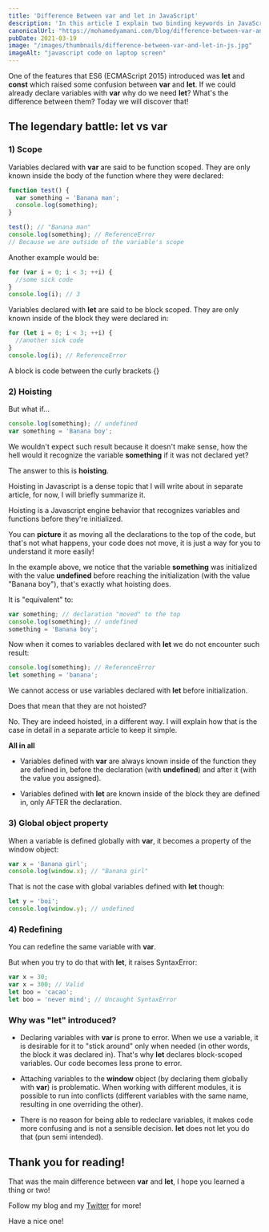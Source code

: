 ```yaml
---
title: 'Difference Between var and let in JavaScript'
description: 'In this article I explain two binding keywords in JavaScript that are used to declare variables: var and let, what is the difference between them and which one to use.'
canonicalUrl: "https://mohamedyamani.com/blog/difference-between-var-and-let-in-js/"
pubDate: 2021-03-19
image: "/images/thumbnails/difference-between-var-and-let-in-js.jpg"
imageAlt: "javascript code on laptop screen"
---
```


One of the features that ES6 (ECMAScript 2015) introduced was **let** and **const** which raised some confusion between **var** and **let**. If we could already declare variables with **var** why do we need **let**? What's the difference between them? Today we will discover that!

## The legendary battle: let vs var

### 1) Scope

Variables declared with **var** are said to be function scoped. They are only known inside the body of the function where they were declared:

```javascript
function test() {
  var something = 'Banana man';
  console.log(something);
}

test(); // "Banana man"
console.log(something); // ReferenceError
// Because we are outside of the variable's scope
```

Another example would be:

```javascript
for (var i = 0; i < 3; ++i) {
  //some sick code
}
console.log(i); // 3
```

Variables declared with **let** are said to be block scoped. They are only known inside of the block they were declared in:

```javascript
for (let i = 0; i < 3; ++i) {
  //another sick code
}
console.log(i); // ReferenceError
```

A block is code between the curly brackets {}

### 2) Hoisting

But what if...

```javascript
console.log(something); // undefined
var something = 'Banana boy';
```

We wouldn't expect such result because it doesn't make sense, how the hell would it recognize the variable **something** if it was not declared yet?

The answer to this is **hoisting**.

Hoisting in Javascript is a dense topic that I will write about in separate article, for now, I will briefly summarize it.

Hoisting is a Javascript engine behavior that recognizes variables and functions before they're initialized.

You can **picture** it as moving all the declarations to the top of the code, but that's not what happens, your code does not move, it is just a way for you to understand it more easily!

In the example above, we notice that the variable **something** was initialized with the value **undefined** before reaching the initialization (with the value "Banana boy"), that's exactly what hoisting does.

It is "equivalent" to:

```javascript
var something; // declaration "moved" to the top
console.log(something); // undefined
something = 'Banana boy';
```

Now when it comes to variables declared with **let** we do not encounter such result:

```javascript
console.log(something); // ReferenceError
let something = 'banana';
```

We cannot access or use variables declared with **let** before initialization.

Does that mean that they are not hoisted?

No. They are indeed hoisted, in a different way. I will explain how that is the case in detail in a separate article to keep it simple.

**All in all**

- Variables defined with **var** are always known inside of the function they are defined in, before the declaration (with **undefined**) and after it (with the value you assigned).

- Variables defined with **let** are known inside of the block they are defined in, only AFTER the declaration.

### 3) Global object property

When a variable is defined globally with **var**, it becomes a property of the window object:

```javascript
var x = 'Banana girl';
console.log(window.x); // "Banana girl"
```

That is not the case with global variables defined with **let** though:

```javascript
let y = 'boi';
console.log(window.y); // undefined
```

### 4) Redefining

You can redefine the same variable with **var**.

But when you try to do that with **let**, it raises SyntaxError:

```javascript
var x = 30;
var x = 300; // Valid
let boo = 'cacao';
let boo = 'never mind'; // Uncaught SyntaxError
```

### Why was "let" introduced?

- Declaring variables with **var** is prone to error. When we use a variable, it is desirable for it to "stick around" only when needed (in other words, the block it was declared in). That's why **let** declares block-scoped variables. Our code becomes less prone to error.

- Attaching variables to the **window** object (by declaring them globally with **var**) is problematic. When working with different modules, it is possible to run into conflicts (different variables with the same name, resulting in one overriding the other).

- There is no reason for being able to redeclare variables, it makes code more confusing and is not a sensible decision. **let** does not let you do that (pun semi intended).

## Thank you for reading!

That was the main difference between **var** and **let**, I hope you learned a thing or two!

Follow my blog and my [Twitter](https://twitter.com/yamanidev) for more!

Have a nice one!
